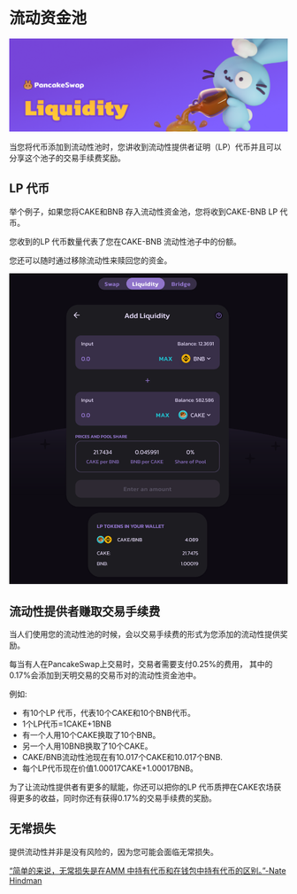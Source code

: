 # 流动资金池

![](../../.gitbook/assets/liquidity-header.png)

当您将代币添加到流动性池时，您讲收到流动性提供者证明（LP）代币并且可以分享这个池子的交易手续费奖励。

## LP 代币

举个例子，如果您将CAKE和BNB 存入流动性资金池，您将收到CAKE-BNB LP 代币。&#x20;

您收到的LP 代币数量代表了您在CAKE-BNB 流动性池子中的份额。

您还可以随时通过移除流动性来赎回您的资金。

![](<../../.gitbook/assets/Screenshot 2021-04-19 at 6.27.22 PM (2).png>)

## 流动性提供者赚取交易手续费

当人们使用您的流动性池的时候，会以交易手续费的形式为您添加的流动性提供奖励。

每当有人在PancakeSwap上交易时，交易者需要支付0.25%的费用， 其中的0.17%会添加到天明交易的交易币对的流动性资金池中。

例如:

* 有10个LP 代币，代表10个CAKE和10个BNB代币。
* 1个LP代币=1CAKE+1BNB
* 有一个人用10个CAKE换取了10个BNB。
* 另一个人用10BNB换取了10个CAKE。
* CAKE/BNB流动性池现在有10.017个CAKE和10.017个BNB.
* 每个LP代币现在价值1.00017CAKE+1.00017BNB。

为了让流动性提供者有更多的赋能，你还可以把你的LP 代币质押在CAKE农场获得更多的收益，同时你还有获得0.17%的交易手续费的奖励。

## 无常损失

提供流动性并非是没有风险的，因为您可能会面临无常损失。

[“简单的来说，无常损失是在AMM 中持有代币和在钱包中持有代币的区别。”-Nate Hindman](https://blog.bancor.network/beginners-guide-to-getting-rekt-by-impermanent-loss-7c9510cb2f22)



